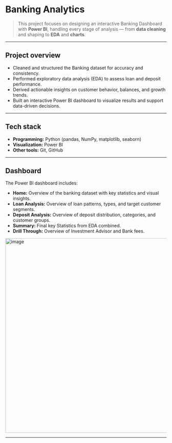 # Banking Analytics



> This project focuses on designing an interactive Banking Dashboard with **Power BI**, handling every stage of analysis — from **data cleaning** and shaping to **EDA** and **charts**.

---

## Project overview

- Cleaned and structured the Banking dataset for accuracy and consistency.
- Performed exploratory data analysis (EDA) to assess loan and deposit performance.
- Derived actionable insights on customer behavior, balances, and growth trends.
- Built an interactive Power BI dashboard to visualize results and support data-driven decisions.

---

## Tech stack
- **Programming:** Python (pandas, NumPy, matplotlib, seaborn)
- **Visualization:** Power BI
- **Other tools:** Git, GitHub

---

## Dashboard
The Power BI dashboard includes:
- **Home:** Overview of the banking dataset with key statistics and visual insights.
- **Loan Analysis:** Overview of loan patterns, types, and target customer segments.
- **Deposit Analysis:** Overview of deposit distribution, categories, and customer groups.
- **Summary:** Final key Statistics from EDA combined.
- **Drill Through:** Overview of Investment Advisor and Bank fees.

<img width="1084" height="608" alt="image" src="https://github.com/user-attachments/assets/fef80568-a443-4557-8262-d2e735497186" />


---
